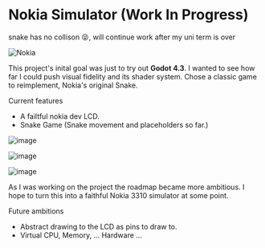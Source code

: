 # Nokia Simulator (Work In Progress)


snake has no collison 😝, will continue work after my uni term is over

![Nokia](https://github.com/user-attachments/assets/e9b00e20-6c5d-4876-819e-2aaeb3cdd695)

This project's inital goal was just to try out **Godot 4.3**. 
I wanted to see how far I could push visual fidelity and its shader system.
Chose a classic game to reimplement, Nokia's original Snake.

Current features
- A failtful nokia dev LCD. 
- Snake Game (Snake movement and placeholders so far.)


![image](https://github.com/user-attachments/assets/5f8d37c1-921f-4933-983a-dca84f39f2f7)

![image](https://github.com/user-attachments/assets/e546386e-dbc6-4d6b-88f2-ac504bf9dbfd)

![image](https://github.com/user-attachments/assets/f941d4c7-088e-4463-9c78-00256f492692)


As I was working on the project the roadmap became more ambitious. 
I hope to turn this into a faithful Nokia 3310 simulator at some point.

Future ambitions
- Abstract drawing to the LCD as pins to draw to.
- Virtual CPU, Memory, ... Hardware ... 

 
